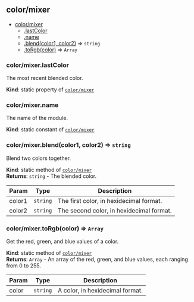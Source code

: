 <a name="module_color/mixer"></a>
## color/mixer

* [color/mixer](#module_color/mixer)
    * [.lastColor](#module_color/mixer.lastColor)
    * [.name](#module_color/mixer.name)
    * [.blend(color1, color2)](#module_color/mixer.blend) ⇒ <code>string</code>
    * [.toRgb(color)](#module_color/mixer.toRgb) ⇒ <code>Array</code>

<a name="module_color/mixer.lastColor"></a>
### color/mixer.lastColor
The most recent blended color.

**Kind**: static property of <code>[color/mixer](#module_color/mixer)</code>  
<a name="module_color/mixer.name"></a>
### color/mixer.name
The name of the module.

**Kind**: static constant of <code>[color/mixer](#module_color/mixer)</code>  
<a name="module_color/mixer.blend"></a>
### color/mixer.blend(color1, color2) ⇒ <code>string</code>
Blend two colors together.

**Kind**: static method of <code>[color/mixer](#module_color/mixer)</code>  
**Returns**: <code>string</code> - The blended color.  

| Param | Type | Description |
| --- | --- | --- |
| color1 | <code>string</code> | The first color, in hexidecimal format. |
| color2 | <code>string</code> | The second color, in hexidecimal format. |

<a name="module_color/mixer.toRgb"></a>
### color/mixer.toRgb(color) ⇒ <code>Array</code>
Get the red, green, and blue values of a color.

**Kind**: static method of <code>[color/mixer](#module_color/mixer)</code>  
**Returns**: <code>Array</code> - An array of the red, green, and blue values,
each ranging from 0 to 255.  

| Param | Type | Description |
| --- | --- | --- |
| color | <code>string</code> | A color, in hexidecimal format. |

